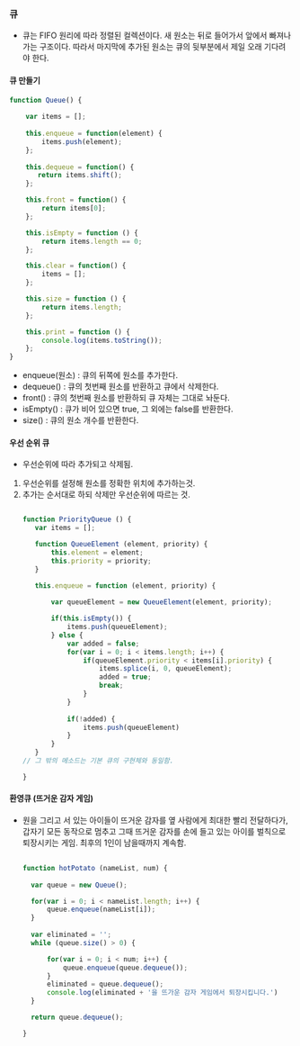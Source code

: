 ### 큐

- 큐는 FIFO 원리에 따라 정렬된 컬렉션이다. 새 원소는 뒤로 들어가서 앞에서 빠져나가는 구조이다. 따라서 마지막에 추가된 원소는 큐의 뒷부분에서 제일 오래 기다려야 한다.

#### 큐 만들기
```javascript
function Queue() {
    
    var items = [];
    
    this.enqueue = function(element) {
        items.push(element);
    };
    
    this.dequeue = function() {
       return items.shift();
    };

    this.front = function() {
        return items[0];
    };

    this.isEmpty = function () {
        return items.length == 0;
    };

    this.clear = function() {
        items = [];
    };

    this.size = function () {
        return items.length;
    };

    this.print = function () {
        console.log(items.toString());
    };
}
```

- enqueue(원소) : 큐의 뒤쪽에 원소를 추가한다.
- dequeue() : 큐의 첫번째 원소를 반환하고 큐에서 삭제한다.
- front() : 큐의 첫번째 원소를 반환하되 큐 자체는 그대로 놔둔다.
- isEmpty() : 큐가 비어 있으면 true, 그 외에는 false를 반환한다.
- size() : 큐의 원소 개수를 반환한다.

#### 우선 순위 큐

- 우선순위에 따라 추가되고 삭제됨.

1. 우선순위를 설정해 원소를 정확한 위치에 추가하는것.
2. 추가는 순서대로 하되 삭제만 우선순위에 따르는 것.
    ```javascript
    
    function PriorityQueue () {
       var items = [];
   
       function QueueElement (element, priority) {
           this.element = element;
           this.priority = priority;
       }   
   
       this.enqueue = function (element, priority) {
           
           var queueElement = new QueueElement(element, priority);
   
           if(this.isEmpty()) { 
               items.push(queueElement);
           } else {
               var added = false;
               for(var i = 0; i < items.length; i++) {
                   if(queueElement.priority < items[i].priority) {
                       items.splice(i, 0, queueElement);
                       added = true;
                       break;
                   }
               }       
           
               if(!added) {
                   items.push(queueElement)
               }
           }   
       }   
    // 그 밖의 메소드는 기본 큐의 구현체와 동일함.
   
    }
    ```

#### 환영큐 (뜨거운 감자 게임)
- 원을 그리고 서 있는 아이들이 뜨거운 감자를 옆 사람에게 최대한 빨리 전달하다가, 갑자기 모든 동작으로 멈추고 그때 뜨거운 감자를 손에 들고 있는 아이를 벌칙으로 퇴장시키는 게임. 최후의 1인이 남을때까지 계속함.

    ```javascript
          
    function hotPotato (nameList, num) {
      
      var queue = new Queue();
  
      for(var i = 0; i < nameList.length; i++) {
          queue.enqueue(nameList[i]);
      }   
      
      var eliminated = '';
      while (queue.size() > 0) {
  
          for(var i = 0; i < num; i++) {
              queue.enqueue(queue.dequeue());
          }
          eliminated = queue.dequeue();
          console.log(eliminated + '을 뜨가운 감자 게임에서 퇴장시킵니다.')
      }   
  
      return queue.dequeue();
  
    }
  
    ```
